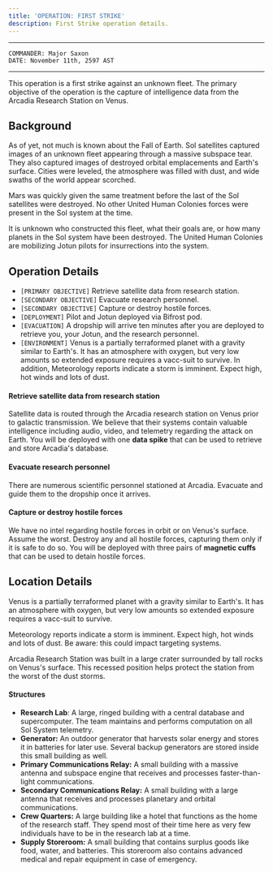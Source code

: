 ```yaml
---
title: 'OPERATION: FIRST STRIKE' 
description: First Strike operation details.
---
```


---

`COMMANDER: Major Saxon` <br />
`DATE: November 11th, 2597 AST`

---

This operation is a first strike against an unknown fleet. The primary objective of the operation is the capture of intelligence data from the Arcadia Research Station on Venus.

## Background
As of yet, not much is known about the Fall of Earth. Sol satellites captured images of an unknown fleet appearing through a massive subspace tear. They also captured images of destroyed orbital emplacements and Earth's surface. Cities were leveled, the atmosphere was filled with dust, and wide swaths of the world appear scorched.

Mars was quickly given the same treatment before the last of the Sol satellites were destroyed. No other United Human Colonies forces were present in the Sol system at the time.

It is unknown who constructed this fleet, what their goals are, or how many planets in the Sol system have been destroyed. The United Human Colonies are mobilizing Jotun pilots for insurrections into the system.

## Operation Details
- `[PRIMARY OBJECTIVE]` Retrieve satellite data from research station.
- `[SECONDARY OBJECTIVE]` Evacuate research personnel.
- `[SECONDARY OBJECTIVE]` Capture or destroy hostile forces.
- `[DEPLOYMENT]` Pilot and Jotun deployed via Bifrost pod.
- `[EVACUATION]` A dropship will arrive ten minutes after you are deployed to retrieve you, your Jotun, and the research personnel.
- `[ENVIRONMENT]` Venus is a partially terraformed planet with a gravity similar to Earth's. It has an atmosphere with oxygen, but very low amounts so extended exposure requires a vacc-suit to survive. In addition, Meteorology reports indicate a storm is imminent. Expect high, hot winds and lots of dust.

#### Retrieve satellite data from research station
Satellite data is routed through the Arcadia research station on Venus prior to galactic transmission. We believe that their systems contain valuable intelligence including audio, video, and telemetry regarding the attack on Earth. You will be deployed with one **data spike** that can be used to retrieve and store Arcadia's database.

#### Evacuate research personnel
There are numerous scientific personnel stationed at Arcadia. Evacuate and guide them to the dropship once it arrives.

#### Capture or destroy hostile forces
We have no intel regarding hostile forces in orbit or on Venus's surface. Assume the worst. Destroy any and all hostile forces, capturing them only if it is safe to do so. You will be deployed with three pairs of **magnetic cuffs** that can be used to detain hostile forces.

## Location Details
Venus is a partially terraformed planet with a gravity similar to Earth's. It has an atmosphere with oxygen, but very low amounts so extended exposure requires a vacc-suit to survive. 

Meteorology reports indicate a storm is imminent. Expect high, hot winds and lots of dust. Be aware: this could impact targeting systems.

Arcadia Research Station was built in a large crater surrounded by tall rocks on Venus's surface. This recessed position helps protect the station from the worst of the dust storms.

#### Structures
- **Research Lab**: A large, ringed building with a central database and supercomputer. The team maintains and performs computation on all Sol System telemetry.
- **Generator:** An outdoor generator that harvests solar energy and stores it in batteries for later use. Several backup generators are stored inside this small building as well.
- **Primary Communications Relay:** A small building with a massive antenna and subspace engine that receives and processes faster-than-light communications.
- **Secondary Communications Relay:** A small building with a large antenna that receives and processes planetary and orbital communications.
- **Crew Quarters:** A large building like a hotel that functions as the home of the research staff. They spend most of their time here as very few individuals have to be in the research lab at a time.
- **Supply Storeroom:** A small building that contains surplus goods like food, water, and batteries. This storeroom also contains advanced medical and repair equipment in case of emergency.